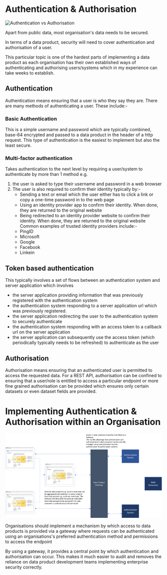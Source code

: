 # Authentication & Authorisation

![Authentication vs Authorisation](https://miro.medium.com/max/413/0*nrG185aDIksAga3W.jpg)

Apart from public data, most organisation's data needs to be secured. 

In terms of a data product, security will need to cover authentication and authorisation of a user.

This particular topic is one of the hardest parts of implementing a data product as each organisation has their 
own established ways of authenticating and authorising users/systems which in my experience can take weeks to establish.
## Authentication
Authentication means ensuring that a user is who they say they are. There are many methods of authenticating a user. 
These include:-
### Basic Authentication
This is a simple username and password which are typically combined, base-64 encrypted and passed to a data product in the header of a http request.
This type of authentication is the easiest to implement but also the least secure. 

### Multi-factor authentication
Takes authentication to the next level by requiring a user/system to authenticate by more than 1 method 
e.g. 
1. the user is asked to type their username and password in a web browser
2. The user is also required to confirm their identity typically by:-
   * Sending a text or email which the user either has to click a link or copy a one-time password in to the web page
   * Using an identity provider app to confirm their identity. When done, they are returned to the original website
   * Being redirected to an identity provider website to confirm their identity. When done, they are returned to the original website
   Common examples of trusted identity providers include:-
   * PingID
   * Microsoft
   * Google
   * Facebook
   * Linkein

## Token based authentication
   This typically involves a set of flows between an authentication system and server application which involves 
   * the server application providing information that was previously registered with the authentication system
   * the authentication system responding to a server application url which was previously registered.
   * the server application redirecting the user to the authentication system to securely authenticate
   * the authentication system responding with an access token to a callback url on the server application
   * the server application can subsequently use the access token (which periodically typically needs to be refreshed) to authenticate as the user

## Authorisation
Authorisation means ensuring that an authenticated user is permitted to access the requested data. 
For a REST API, authorisation can be confined to ensuring that a user/role is entitled to access a particular endpoint 
or more fine grained authorisation can be provided which ensures only certain datasets or even dataset fields are provided.

# Implementing Authentication & Authorisation within an Organisation
![Proposed authentication & authorisation architecture](dp-authentication.png)

Organisations should implement a mechanism by which access to data products is provided via a gateway where requests can be authenticated using an organisations's preferred authentication method and permissions to access the endpoint

By using a gateway, it provides a central point by which authentication and authorisation can occur. This makes it much easier to audit and removes the reliance on data product development teams implementing enterprise security correctly.
